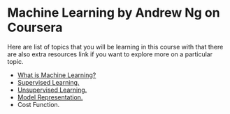 # Machine Learning by Andrew Ng on Coursera

Here are list of topics that you will be learning in this course with that there are also extra resources link if you want to explore more on a particular topic.

- [What is Machine Learning?](notes/1_what_is_machine_learning.md)
- [Supervised Learning.](notes/2_supervised_learning.md)
- [Unsupervised Learning.](notes/3_unsupervised_learning.md)
- [Model Representation.](notes/4_modal_representation.md)
- Cost Function.
